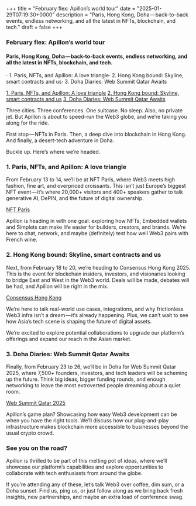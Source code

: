 +++
title = "February flex: Apillon’s world tour"
date = "2025-01-29T07:19:30+0000"
description = "Paris, Hong Kong, Doha — back-to-back events, endless networking, and all the latest in NFTs, blockchain, and tech."
draft = false
+++

### February flex: Apillon’s world tour


#### Paris, Hong Kong, Doha — back-to-back events, endless networking, and all the latest in NFTs, blockchain, and tech.


· 1. Paris, NFTs, and Apillon: A love triangle· 2. Hong Kong bound: Skyline, smart contracts and us· 3. Doha Diaries: Web Summit Qatar Awaits

[1. Paris, NFTs, and Apillon: A love triangle](#500b)
[2. Hong Kong bound: Skyline, smart contracts and us](#f0b5)
[3. Doha Diaries: Web Summit Qatar Awaits](#858c)

Three cities. Three conferences. One suitcase. No sleep. Also, no private jet. But Apillon is about to speed-run the Web3 globe, and we’re taking you along for the ride.


First stop — NFTs in Paris. Then, a deep dive into blockchain in Hong Kong. And finally, a desert-tech adventure in Doha.


Buckle up. Here’s where we’re headed.


### 1. Paris, NFTs, and Apillon: A love triangle


From February 13 to 14, we’ll be at NFT Paris, where Web3 meets high fashion, fine art, and overpriced croissants. This isn’t just Europe’s biggest NFT event — it’s where 20,000+ visitors and 400+ speakers gather to talk generative AI, DePIN, and the future of digital ownership.

[NFT Paris](http://nftparis.xyz)

Apillon is heading in with one goal: exploring how NFTs, Embedded wallets and Simplets can make life easier for builders, creators, and brands. We’re here to chat, network, and maybe (definitely) test how well Web3 pairs with French wine.


### 2. Hong Kong bound: Skyline, smart contracts and us


Next, from February 18 to 20, we’re heading to Consensus Hong Kong 2025. This is the event for blockchain insiders, investors, and visionaries looking to bridge East and West in the Web3 world. Deals will be made, debates will be had, and Apillon will be right in the mix.

[Consensus Hong Kong](http://consensus-hongkong2025.coindesk.com)

We’re here to talk real-world use cases, integrations, and why frictionless Web3 infra isn’t a dream — it’s already happening. Plus, we can’t wait to see how Asia’s tech scene is shaping the future of digital assets.


We’re excited to explore potential collaborations to upgrade our platform’s offerings and expand our reach in the Asian market.


### 3. Doha Diaries: Web Summit Qatar Awaits


Finally, from February 23 to 26, we’ll be in Doha for Web Summit Qatar 2025, where 7,500+ founders, investors, and tech leaders will be scheming up the future. Think big ideas, bigger funding rounds, and enough networking to leave the most extroverted people dreaming about a quiet room.

[Web Summit Qatar 2025](http://qatar.websummit.com)

Apillon’s game plan? Showcasing how easy Web3 development can be when you have the right tools. We’ll discuss how our plug-and-play infrastructure makes blockchain more accessible to businesses beyond the usual crypto crowd.


### See you on the road?


Apillon is thrilled to be part of this melting pot of ideas, where we’ll showcase our platform’s capabilities and explore opportunities to collaborate with tech enthusiasts from around the globe.


If you’re attending any of these, let’s talk Web3 over coffee, dim sum, or a Doha sunset. Find us, ping us, or just follow along as we bring back fresh insights, new partnerships, and maybe an extra load of conference swag.
